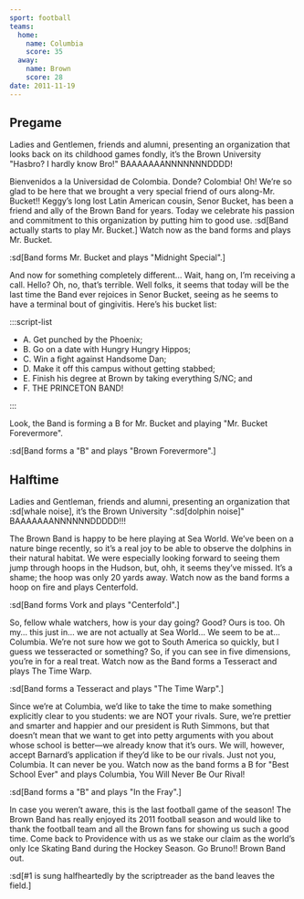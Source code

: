 ```yaml
---
sport: football
teams:
  home:
    name: Columbia
    score: 35
  away:
    name: Brown
    score: 28
date: 2011-11-19
---
```


## Pregame

Ladies and Gentlemen, friends and alumni, presenting an organization that looks back on its childhood games fondly, it’s the Brown University "Hasbro? I hardly know Bro!" BAAAAAAANNNNNNNDDDD!

Bienvenidos a la Universidad de Colombia. Donde? Colombia! Oh! We’re so glad to be here that we brought a very special friend of ours along-Mr. Bucket!! Keggy’s long lost Latin American cousin, Senor Bucket, has been a friend and ally of the Brown Band for years. Today we celebrate his passion and commitment to this organization by putting him to good use. :sd[Band actually starts to play Mr. Bucket.] Watch now as the band forms and plays Mr. Bucket.

:sd[Band forms Mr. Bucket and plays "Midnight Special".]

And now for something completely different... Wait, hang on, I’m receiving a call. Hello? Oh, no, that’s terrible. Well folks, it seems that today will be the last time the Band ever rejoices in Senor Bucket, seeing as he seems to have a terminal bout of gingivitis. Here’s his bucket list:

:::script-list

- A. Get punched by the Phoenix;
- B. Go on a date with Hungry Hungry Hippos;
- C. Win a fight against Handsome Dan;
- D. Make it off this campus without getting stabbed;
- E. Finish his degree at Brown by taking everything S/NC; and
- F. THE PRINCETON BAND!

:::

Look, the Band is forming a B for Mr. Bucket and playing "Mr. Bucket Forevermore".

:sd[Band forms a "B" and plays "Brown Forevermore".]

## Halftime

Ladies and Gentleman, friends and alumni, presenting an organization that :sd[whale noise], it’s the Brown University ":sd[dolphin noise]" BAAAAAAANNNNNNDDDDD!!!

The Brown Band is happy to be here playing at Sea World. We’ve been on a nature binge recently, so it’s a real joy to be able to observe the dolphins in their natural habitat. We were especially looking forward to seeing them jump through hoops in the Hudson, but, ohh, it seems they’ve missed. It’s a shame; the hoop was only 20 yards away. Watch now as the band forms a hoop on fire and plays Centerfold.

:sd[Band forms Vork and plays "Centerfold".]

So, fellow whale watchers, how is your day going? Good? Ours is too. Oh my… this just in… we are not actually at Sea World… We seem to be at… Columbia. We’re not sure how we got to South America so quickly, but I guess we tesseracted or something? So, if you can see in five dimensions, you’re in for a real treat. Watch now as the Band forms a Tesseract and plays The Time Warp.

:sd[Band forms a Tesseract and plays "The Time Warp".]

Since we’re at Columbia, we’d like to take the time to make something explicitly clear to you students: we are NOT your rivals. Sure, we’re prettier and smarter and happier and our president is Ruth Simmons, but that doesn’t mean that we want to get into petty arguments with you about whose school is better—we already know that it’s ours. We will, however, accept Barnard’s application if they’d like to be our rivals. Just not you, Columbia. It can never be you. Watch now as the band forms a B for "Best School Ever" and plays Columbia, You Will Never Be Our Rival!

:sd[Band forms a "B" and plays "In the Fray".]

In case you weren’t aware, this is the last football game of the season! The Brown Band has really enjoyed its 2011 football season and would like to thank the football team and all the Brown fans for showing us such a good time. Come back to Providence with us as we stake our claim as the world’s only Ice Skating Band during the Hockey Season. Go Bruno!! Brown Band out.

:sd[#1 is sung halfheartedly by the scriptreader as the band leaves the field.]
